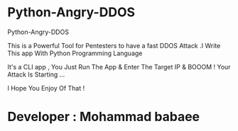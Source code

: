 # Python-Angry-DDOS

Python-Angry-DDOS

This is a Powerful Tool for Pentesters to have a fast DDOS Attack .I Write This app With Python Programming Language

It's a CLI app , You Just Run The App & Enter The Target IP & BOOOM ! Your Attack Is Starting ...

I Hope You Enjoy Of That !

# Developer : Mohammad babaee
